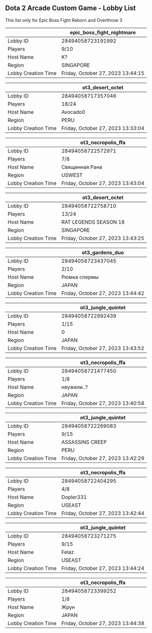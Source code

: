 ## Dota 2 Arcade Custom Game - Lobby List

This list only for Epic Boss Fight Reborn and Overthrow 3

|  | epic_boss_fight_nightmare |
| ------ | ------ |
| Lobby ID | 28494058723191992 |
| Players | 9/10 |
| Host Name | K? |
| Region | SINGAPORE |
| Lobby Creation Time | Friday, October 27, 2023 13:44:15 |


|  | ot3_desert_octet |
| ------ | ------ |
| Lobby ID | 28494058717357046 |
| Players | 18/24 |
| Host Name | Avocado0 |
| Region | PERU |
| Lobby Creation Time | Friday, October 27, 2023 13:33:04 |


|  | ot3_necropolis_ffa |
| ------ | ------ |
| Lobby ID | 28494058722572971 |
| Players | 7/8 |
| Host Name | Священная Рана |
| Region | USWEST |
| Lobby Creation Time | Friday, October 27, 2023 13:43:04 |


|  | ot3_desert_octet |
| ------ | ------ |
| Lobby ID | 28494058722758710 |
| Players | 13/24 |
| Host Name | RAT LEGENDS SEASON 18 |
| Region | SINGAPORE |
| Lobby Creation Time | Friday, October 27, 2023 13:43:25 |


|  | ot3_gardens_duo |
| ------ | ------ |
| Lobby ID | 28494058723437045 |
| Players | 2/10 |
| Host Name | Рюмка спермы |
| Region | JAPAN |
| Lobby Creation Time | Friday, October 27, 2023 13:44:42 |


|  | ot3_jungle_quintet |
| ------ | ------ |
| Lobby ID | 28494058722992439 |
| Players | 1/15 |
| Host Name | 0 |
| Region | JAPAN |
| Lobby Creation Time | Friday, October 27, 2023 13:43:52 |


|  | ot3_necropolis_ffa |
| ------ | ------ |
| Lobby ID | 28494058721477450 |
| Players | 1/8 |
| Host Name | неужели..? |
| Region | JAPAN |
| Lobby Creation Time | Friday, October 27, 2023 13:40:58 |


|  | ot3_jungle_quintet |
| ------ | ------ |
| Lobby ID | 28494058722269083 |
| Players | 9/15 |
| Host Name | ASSASSINS CREEP |
| Region | PERU |
| Lobby Creation Time | Friday, October 27, 2023 13:42:29 |


|  | ot3_necropolis_ffa |
| ------ | ------ |
| Lobby ID | 28494058722404295 |
| Players | 4/8 |
| Host Name | Dopler331 |
| Region | USEAST |
| Lobby Creation Time | Friday, October 27, 2023 13:42:44 |


|  | ot3_jungle_quintet |
| ------ | ------ |
| Lobby ID | 28494058723271275 |
| Players | 9/15 |
| Host Name | Felaz |
| Region | USEAST |
| Lobby Creation Time | Friday, October 27, 2023 13:44:24 |


|  | ot3_necropolis_ffa |
| ------ | ------ |
| Lobby ID | 28494058723399252 |
| Players | 1/8 |
| Host Name | Жрун |
| Region | JAPAN |
| Lobby Creation Time | Friday, October 27, 2023 13:44:38 |


